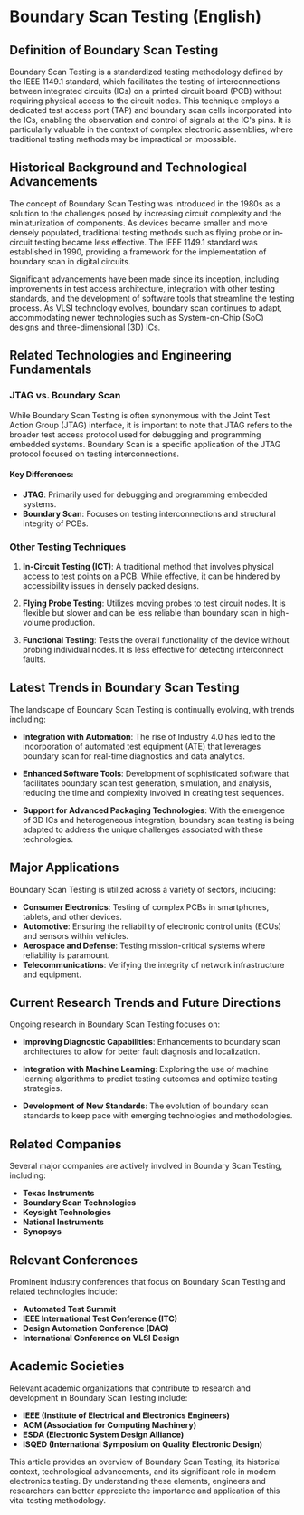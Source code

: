 # Boundary Scan Testing (English)

## Definition of Boundary Scan Testing

Boundary Scan Testing is a standardized testing methodology defined by the IEEE 1149.1 standard, which facilitates the testing of interconnections between integrated circuits (ICs) on a printed circuit board (PCB) without requiring physical access to the circuit nodes. This technique employs a dedicated test access port (TAP) and boundary scan cells incorporated into the ICs, enabling the observation and control of signals at the IC's pins. It is particularly valuable in the context of complex electronic assemblies, where traditional testing methods may be impractical or impossible.

## Historical Background and Technological Advancements

The concept of Boundary Scan Testing was introduced in the 1980s as a solution to the challenges posed by increasing circuit complexity and the miniaturization of components. As devices became smaller and more densely populated, traditional testing methods such as flying probe or in-circuit testing became less effective. The IEEE 1149.1 standard was established in 1990, providing a framework for the implementation of boundary scan in digital circuits.

Significant advancements have been made since its inception, including improvements in test access architecture, integration with other testing standards, and the development of software tools that streamline the testing process. As VLSI technology evolves, boundary scan continues to adapt, accommodating newer technologies such as System-on-Chip (SoC) designs and three-dimensional (3D) ICs.

## Related Technologies and Engineering Fundamentals

### JTAG vs. Boundary Scan

While Boundary Scan Testing is often synonymous with the Joint Test Action Group (JTAG) interface, it is important to note that JTAG refers to the broader test access protocol used for debugging and programming embedded systems. Boundary Scan is a specific application of the JTAG protocol focused on testing interconnections.

#### Key Differences:
- **JTAG**: Primarily used for debugging and programming embedded systems.
- **Boundary Scan**: Focuses on testing interconnections and structural integrity of PCBs.

### Other Testing Techniques

1. **In-Circuit Testing (ICT)**: A traditional method that involves physical access to test points on a PCB. While effective, it can be hindered by accessibility issues in densely packed designs.
  
2. **Flying Probe Testing**: Utilizes moving probes to test circuit nodes. It is flexible but slower and can be less reliable than boundary scan in high-volume production.

3. **Functional Testing**: Tests the overall functionality of the device without probing individual nodes. It is less effective for detecting interconnect faults.

## Latest Trends in Boundary Scan Testing

The landscape of Boundary Scan Testing is continually evolving, with trends including:

- **Integration with Automation**: The rise of Industry 4.0 has led to the incorporation of automated test equipment (ATE) that leverages boundary scan for real-time diagnostics and data analytics.
  
- **Enhanced Software Tools**: Development of sophisticated software that facilitates boundary scan test generation, simulation, and analysis, reducing the time and complexity involved in creating test sequences.

- **Support for Advanced Packaging Technologies**: With the emergence of 3D ICs and heterogeneous integration, boundary scan testing is being adapted to address the unique challenges associated with these technologies.

## Major Applications

Boundary Scan Testing is utilized across a variety of sectors, including:

- **Consumer Electronics**: Testing of complex PCBs in smartphones, tablets, and other devices.
- **Automotive**: Ensuring the reliability of electronic control units (ECUs) and sensors within vehicles.
- **Aerospace and Defense**: Testing mission-critical systems where reliability is paramount.
- **Telecommunications**: Verifying the integrity of network infrastructure and equipment.

## Current Research Trends and Future Directions

Ongoing research in Boundary Scan Testing focuses on:

- **Improving Diagnostic Capabilities**: Enhancements to boundary scan architectures to allow for better fault diagnosis and localization.
  
- **Integration with Machine Learning**: Exploring the use of machine learning algorithms to predict testing outcomes and optimize testing strategies.

- **Development of New Standards**: The evolution of boundary scan standards to keep pace with emerging technologies and methodologies.

## Related Companies

Several major companies are actively involved in Boundary Scan Testing, including:

- **Texas Instruments**
- **Boundary Scan Technologies**
- **Keysight Technologies**
- **National Instruments**
- **Synopsys**

## Relevant Conferences

Prominent industry conferences that focus on Boundary Scan Testing and related technologies include:

- **Automated Test Summit**
- **IEEE International Test Conference (ITC)**
- **Design Automation Conference (DAC)**
- **International Conference on VLSI Design**

## Academic Societies

Relevant academic organizations that contribute to research and development in Boundary Scan Testing include:

- **IEEE (Institute of Electrical and Electronics Engineers)**
- **ACM (Association for Computing Machinery)**
- **ESDA (Electronic System Design Alliance)**
- **ISQED (International Symposium on Quality Electronic Design)**

This article provides an overview of Boundary Scan Testing, its historical context, technological advancements, and its significant role in modern electronics testing. By understanding these elements, engineers and researchers can better appreciate the importance and application of this vital testing methodology.